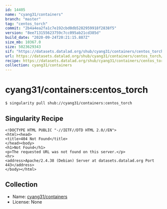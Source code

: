 ```yaml
---
id: 14405
name: "cyang31/containers"
branch: "master"
tag: "centos_torch"
commit: "2b4a4ea2fa1c7e192cbd0db5282959918f2838f5"
version: "8ee713155623759c7cc095ab21cd385d"
build_date: "2020-09-24T20:21:15.887Z"
size_mb: 10367.0
size: 5023629343
sif: "https://datasets.datalad.org/shub/cyang31/containers/centos_torch/2020-09-24-2b4a4ea2-8ee71315/8ee713155623759c7cc095ab21cd385d.sif"
url: https://datasets.datalad.org/shub/cyang31/containers/centos_torch/2020-09-24-2b4a4ea2-8ee71315/
recipe: https://datasets.datalad.org/shub/cyang31/containers/centos_torch/2020-09-24-2b4a4ea2-8ee71315/Singularity
collection: cyang31/containers
---
```


# cyang31/containers:centos_torch

```bash
$ singularity pull shub://cyang31/containers:centos_torch
```

## Singularity Recipe

```singularity
<!DOCTYPE HTML PUBLIC "-//IETF//DTD HTML 2.0//EN">
<html><head>
<title>404 Not Found</title>
</head><body>
<h1>Not Found</h1>
<p>The requested URL was not found on this server.</p>
<hr>
<address>Apache/2.4.38 (Debian) Server at datasets.datalad.org Port 443</address>
</body></html>
```

## Collection

 - Name: [cyang31/containers](https://github.com/cyang31/containers)
 - License: None

